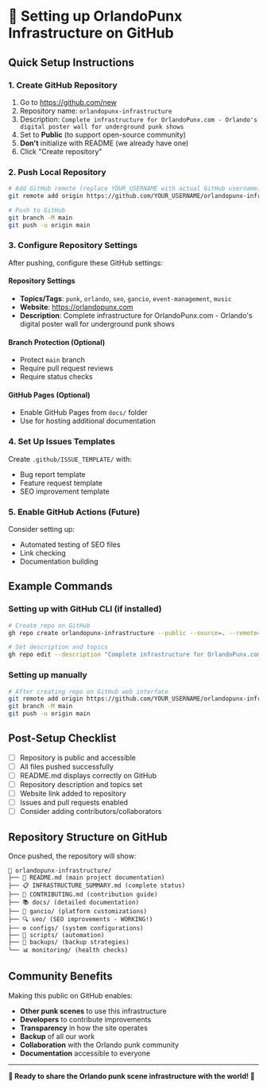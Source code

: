 # 🚀 Setting up OrlandoPunx Infrastructure on GitHub

## Quick Setup Instructions

### 1. Create GitHub Repository
1. Go to https://github.com/new
2. Repository name: `orlandopunx-infrastructure`
3. Description: `Complete infrastructure for OrlandoPunx.com - Orlando's digital poster wall for underground punk shows`
4. Set to **Public** (to support open-source community)
5. **Don't** initialize with README (we already have one)
6. Click "Create repository"

### 2. Push Local Repository
```bash
# Add GitHub remote (replace YOUR_USERNAME with actual GitHub username)
git remote add origin https://github.com/YOUR_USERNAME/orlandopunx-infrastructure.git

# Push to GitHub
git branch -M main
git push -u origin main
```

### 3. Configure Repository Settings
After pushing, configure these GitHub settings:

#### Repository Settings
- **Topics/Tags**: `punk`, `orlando`, `seo`, `gancio`, `event-management`, `music`
- **Website**: https://orlandopunx.com
- **Description**: Complete infrastructure for OrlandoPunx.com - Orlando's digital poster wall for underground punk shows

#### Branch Protection (Optional)
- Protect `main` branch
- Require pull request reviews
- Require status checks

#### GitHub Pages (Optional)
- Enable GitHub Pages from `docs/` folder
- Use for hosting additional documentation

### 4. Set Up Issues Templates
Create `.github/ISSUE_TEMPLATE/` with:
- Bug report template
- Feature request template  
- SEO improvement template

### 5. Enable GitHub Actions (Future)
Consider setting up:
- Automated testing of SEO files
- Link checking
- Documentation building

## Example Commands

### Setting up with GitHub CLI (if installed)
```bash
# Create repo on GitHub
gh repo create orlandopunx-infrastructure --public --source=. --remote=origin --push

# Set description and topics
gh repo edit --description "Complete infrastructure for OrlandoPunx.com - Orlando's digital poster wall for underground punk shows"
```

### Setting up manually
```bash
# After creating repo on GitHub web interface
git remote add origin https://github.com/YOUR_USERNAME/orlandopunx-infrastructure.git
git branch -M main
git push -u origin main
```

## Post-Setup Checklist

- [ ] Repository is public and accessible
- [ ] All files pushed successfully
- [ ] README.md displays correctly on GitHub
- [ ] Repository description and topics set
- [ ] Website link added to repository
- [ ] Issues and pull requests enabled
- [ ] Consider adding contributors/collaborators

## Repository Structure on GitHub

Once pushed, the repository will show:
```
📁 orlandopunx-infrastructure/
├── 📄 README.md (main project documentation)
├── 📋 INFRASTRUCTURE_SUMMARY.md (complete status)
├── 🤝 CONTRIBUTING.md (contribution guide)
├── 📚 docs/ (detailed documentation)
├── 🎸 gancio/ (platform customizations)
├── 🔍 seo/ (SEO improvements - WORKING!)
├── ⚙️ configs/ (system configurations)
├── 🤖 scripts/ (automation)
├── 💾 backups/ (backup strategies)
└── 📊 monitoring/ (health checks)
```

## Community Benefits

Making this public on GitHub enables:
- **Other punk scenes** to use this infrastructure
- **Developers** to contribute improvements
- **Transparency** in how the site operates
- **Backup** of all our work
- **Collaboration** with the Orlando punk community
- **Documentation** accessible to everyone

---

**🎸 Ready to share the Orlando punk scene infrastructure with the world! 🎸**
